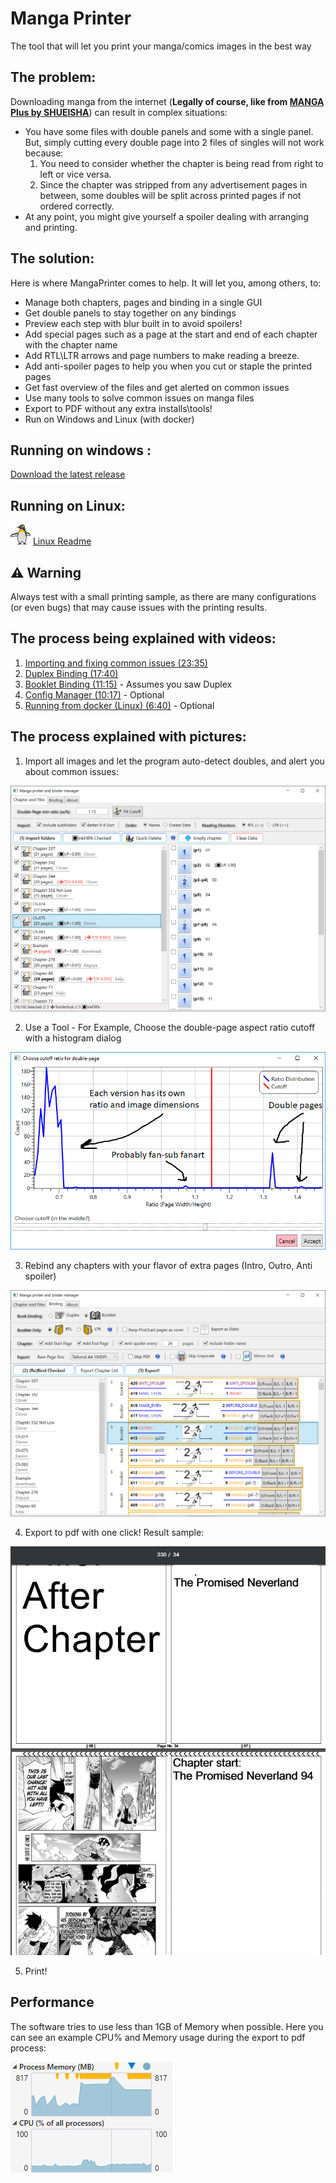 # Manga Printer

The tool that will let you print your manga/comics images in the best way

## The problem:

Downloading manga from the internet (**Legally of course, like from [MANGA Plus by SHUEISHA](https://mangaplus.shueisha.co.jp/)**) can result in complex situations:

* You have some files with double panels and some with a single panel. But, simply cutting every double page into 2 files of singles will not work because:
    1. You need to consider whether the chapter is being read from right to left or vice versa. 
    2. Since the chapter was stripped from any advertisement pages in between, some doubles will be split across printed pages if not ordered correctly.
* At any point, you might give yourself a spoiler dealing with arranging and printing.

## The solution:

Here is where MangaPrinter comes to help. It will let you, among others, to:

* Manage both chapters, pages and binding in a single GUI
* Get double panels to stay together on any bindings
* Preview each step with blur built in to avoid spoilers!
* Add special pages such as a page at the start and end of each chapter with the chapter name
* Add RTL\LTR arrows and page numbers to make reading a breeze.
* Add anti-spoiler pages to help you when you cut or staple the printed pages
* Get fast overview of the files and get alerted on common issues
* Use many tools to solve common issues on manga files
* Export to PDF without any extra installs\tools!
* Run on Windows and Linux (with docker)

## Running on windows :
[Download the latest release](https://github.com/yonixw/MangaPrinter/releases/latest)

##  Running on Linux:
![](MangaPrinter.WpfGUI/Icons/More/linux.png) [Linux Readme](LinuxDockers/README.md)

## ⚠ Warning

Always test with a small printing sample, as there are many configurations (or even bugs) that may cause issues with the printing results.

## The process being explained with videos:

1. [Importing and fixing common issues (23:35)](https://youtu.be/vAnB7fNV588&list=PLTgFnSZ6Uv8Cd-5Lfo8xkQ0hmPBe5zBbD)
2. [Duplex Binding (17:40)](https://youtu.be/sBuj90tdme8&list=PLTgFnSZ6Uv8Cd-5Lfo8xkQ0hmPBe5zBbD)
3. [Booklet Binding (11:15)](https://youtu.be/UdmwzkMMWhg&list=PLTgFnSZ6Uv8Cd-5Lfo8xkQ0hmPBe5zBbD) - Assumes you saw Duplex
5. [Config Manager (10:17)](https://youtu.be/ACURi1TLLTU&list=PLTgFnSZ6Uv8Cd-5Lfo8xkQ0hmPBe5zBbD) - Optional
6. [Running from docker (Linux) (6:40)](https://youtu.be/nQXFGGVf52Y&list=PLTgFnSZ6Uv8Cd-5Lfo8xkQ0hmPBe5zBbD) - Optional

## The process explained with pictures: 

1. Import all images and let the program auto-detect doubles, and alert you about common issues:

![](https://raw.githubusercontent.com/yonixw/MangaPrinter/master/ReadmeImages/v2_1.png)

2. Use a Tool - For Example, Choose the double-page aspect ratio cutoff with a histogram dialog 

![](https://raw.githubusercontent.com/yonixw/MangaPrinter/master/ReadmeImages/2.png)

3. Rebind any chapters with your flavor of extra pages (Intro, Outro, Anti spoiler)

![](https://raw.githubusercontent.com/yonixw/MangaPrinter/master/ReadmeImages/v2_3.png)

4. Export to pdf with one click! Result sample:

![](https://raw.githubusercontent.com/yonixw/MangaPrinter/master/ReadmeImages/4.png)

5. Print! 

## Performance
The software tries to use less than 1GB of Memory when possible. Here you can see an example CPU% and Memory usage during the export to pdf process:

![](https://raw.githubusercontent.com/yonixw/MangaPrinter/master/ReadmeImages/5Performance.png)
